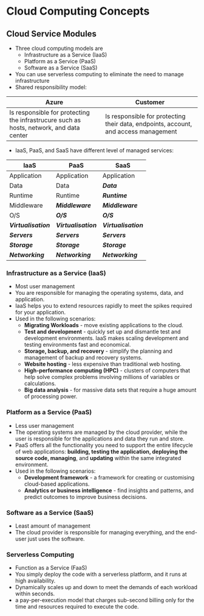 # Cloud Computing Concepts

## Cloud Service Modules
- Three cloud computing models are
  - Infrastructure as a Service (IaaS)
  - Platform as a Service (PaaS)
  - Software as a Service (SaaS)
- You can use serverless computing to eliminate the need to manage infrastructure
- Shared responsibility model:

| Azure                                                                                   | Customer                                                                            |
| --------------------------------------------------------------------------------------- | ----------------------------------------------------------------------------------- |
| Is responsible for protecting the infrastrucure such as hosts, network, and data center | Is responsible for protecting their data, endpoints, account, and access management |

- IaaS, PaaS, and SaaS have different level of managed services:

| IaaS                 | PaaS                 | SaaS                 |
| -------------------- | -------------------- | -------------------- |
| Application          | Application          | Application          |
| Data                 | Data                 | ***Data***           |
| Runtime              | Runtime              | ***Runtime***        |
| Middleware           | ***Middleware***     | ***Middleware***     |
| O/S                  | ***O/S***            | ***O/S***            |
| ***Virtualisation*** | ***Virtualisation*** | ***Virtualisation*** |
| ***Servers***        | ***Servers***        | ***Servers***        |
| ***Storage***        | ***Storage***        | ***Storage***        |
| ***Networking***     | ***Networking***     | ***Networking***     |

### Infrastructure as a Service (IaaS)
  - Most user management
  - You are responsible for managing the operating systems, data, and application.
  - IaaS helps you to extend resources rapidly to meet the spikes required for your application.
  - Used in the following scenarios:
    - **Migrating Workloads** - move existing applications to the cloud.
    - **Test and development** - quickly set up and dismantle test and development environments. IaaS makes scaling development and testing environments fast and economical.
    - **Storage, backup, and recovery** - simplify the planning and management of backup and recovery systems.
    - **Website hosting** - less expensive than traditional web hosting.
    - **High-performance computing (HPC)** - clusters of computers that help solve complex problems involving millions of variables or calculations.
    - **Big data analysis** - for massive data sets that require a huge amount of processing power.
### Platform as a Service (PaaS)
  - Less user management
  - The operating systems are managed by the cloud provider, while the user is responsible for the applications and data they run and store.
  - PaaS offers all the functionality you need to support the entire lifecycle of web applications:
  **building, testing the application, deploying the source code, managing**, and **updating** within the same integrated environment.
  - Used in the following scenarios:
    - **Development framework** - a framework for creating or customising cloud-based applications.
    - **Analytics or business intelligence** - find insights and patterns, and predict outcomes to improve business decisions.
### Software as a Service (SaaS)
  - Least amount of management
  - The cloud provider is responsible for managing everything, and the end-user just uses the software.

### Serverless Computing
  - Function as a Service (FaaS)
  - You simply deploy the code with a serverless platform, and it runs at high availability.
  - Dynamically scales up and down to meet the demands of each workload within seconds.
  - a pay-per-execution model that charges sub-second billing only for the time and resources required to execute the code.

